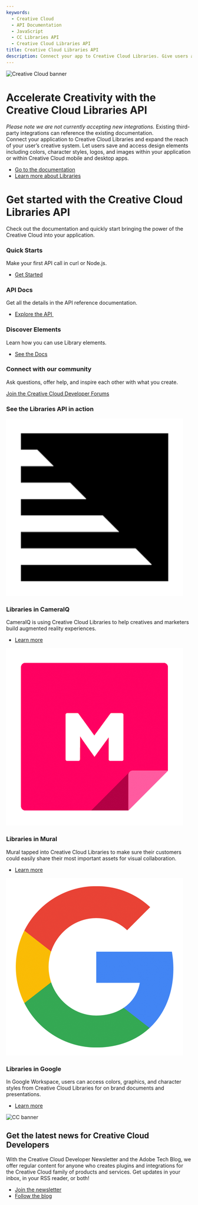 ```yaml
---
keywords:
  - Creative Cloud
  - API Documentation
  - JavaScript
  - CC Libraries API
  - Creative Cloud Libraries API
title: Creative Cloud Libraries API
description: Connect your app to Creative Cloud Libraries. Give users access to all their stored creative elements, like logos, colors, and more.
---
```


<Hero slots="image, heading, text, buttons" variant="halfwidth" />

![Creative Cloud banner](https://adobe.io/shared/images/cc-hero.png)

# Accelerate Creativity with the Creative Cloud Libraries API

_Please note we are not currently accepting new integrations._ Existing third-party integrations can reference the existing documentation.<br />Connect your application to Creative Cloud Libraries and expand the reach of your user’s creative system. Let users save and access design elements including colors, character styles, logos, and images within your application or within Creative Cloud mobile and desktop apps.

- [Go to the documentation](../creative-cloud-libraries/docs/)
- [Learn more about Libraries](../creative-cloud-libraries/docs/overview/product-overview/)

<TitleBlock slots="heading, text" theme="dark" />

# Get started with the Creative Cloud Libraries API

Check out the documentation and quickly start bringing the power of the Creative Cloud into your application.

<TextBlock slots="heading, text, buttons" width="33%" theme="dark" isCentered />

### Quick Starts

Make your first API call in curl or Node.js.

- [Get Started](../creative-cloud-libraries/docs/integrate/tutorials/)

<TextBlock slots="heading, text, buttons" width="33%" theme="dark" isCentered />

### API Docs

Get all the details in the API reference documentation.

- [Explore the API&nbsp;](../creative-cloud-libraries/docs/api/)

<TextBlock slots="heading, text, buttons" width="33%" theme="dark" isCentered />

### Discover Elements

Learn how you can use Library elements.

- [See the Docs](../creative-cloud-libraries/docs/integrate/guides/working-with-elements/)

<AnnouncementBlock slots="heading, text, button" theme="dark" />

### Connect with our community

Ask questions, offer help, and inspire each other with what you create.

[Join the Creative Cloud Developer Forums](https://forums.creativeclouddeveloper.com)

<TitleBlock slots="heading" theme="lightest" />

### See the Libraries API in action

<TextBlock slots="image, heading, text, links" width="33%" theme="lightest" isCentered />

![CameraIQ logo](images/cameraiq.png)

### Libraries in CameraIQ

CameraIQ is using Creative Cloud Libraries to help creatives and marketers build augmented reality experiences.

- [Learn more](https://cameraiq.com/)

<TextBlock slots="image, heading, text, links" width="33%" theme="lightest" isCentered />

![Mural logo](images/mural.png)

### Libraries in Mural

Mural tapped into Creative Cloud Libraries to make sure their customers could easily share their most important assets for visual collaboration.

- [Learn more](https://www.mural.co/)

<TextBlock slots="image, heading, text, links" width="33%" theme="lightest" isCentered />

![Google logo](images/google.png)

### Libraries in Google

In Google Workspace, users can access colors, graphics, and character styles from Creative Cloud Libraries for on brand documents and presentations.

- [Learn more](https://gsuite.google.com/marketplace/app/adobe_creative_cloud/969673929375)

<SummaryBlock slots="image, heading, text, buttons" background="rgb(9, 90, 186)" />

![CC banner](https://adobe.io/shared/images/cc-banner.png)

## Get the latest news for Creative Cloud Developers

With the Creative Cloud Developer Newsletter and the Adobe Tech Blog, we offer regular content for anyone who creates plugins and integrations for the Creative Cloud family of products and services. Get updates in your inbox, in your RSS reader, or both!

- [Join the newsletter](http://adobe.ly/devnews)
- [Follow the blog](https://medium.com/adobetech)

<!--- 🚀 --->
